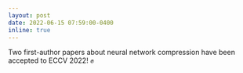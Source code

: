 ```yaml
---
layout: post
date: 2022-06-15 07:59:00-0400
inline: true
---
```


Two first-author papers about neural network compression have been accepted to ECCV 2022! :fist:
